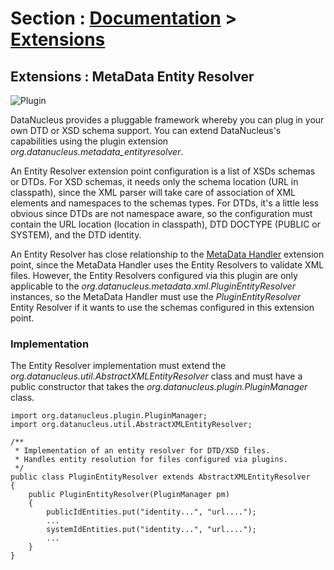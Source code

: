 <head><title>Extensions : MetaData Entity Resolver</title></head>

# Section : [Documentation](../index.html) > [Extensions](index.html)

## Extensions : MetaData Entity Resolver
![Plugin](../../images/nucleus_plugin.gif)

DataNucleus provides a pluggable framework whereby you can plug in your own DTD or XSD schema support.
You can extend DataNucleus's capabilities using the plugin extension <i>org.datanucleus.metadata_entityresolver</i>.

An Entity Resolver extension point configuration is a list of XSDs schemas or DTDs.
For XSD schemas, it needs only the schema location (URL in classpath), since the XML parser will take care of association 
of XML elements and namespaces to the schemas types. For DTDs, it's a little less obvious since DTDs are not namespace aware, so
the configuration must contain the URL location (location in classpath), DTD DOCTYPE (PUBLIC or SYSTEM), and the DTD identity. 

An Entity Resolver has close relationship to the [MetaData Handler](metadata_handler.html) extension point, since
the MetaData Handler uses the Entity Resolvers to validate XML files. However, the Entity Resolvers configured via this plugin
are only applicable to the _org.datanucleus.metadata.xml.PluginEntityResolver_ instances, so the MetaData Handler must
use the _PluginEntityResolver_ Entity Resolver if it wants to use the schemas configured in this extension point. 

### Implementation

The Entity Resolver implementation must extend the _org.datanucleus.util.AbstractXMLEntityResolver_ class and must
have a public constructor that takes the _org.datanucleus.plugin.PluginManager_ class.  


	import org.datanucleus.plugin.PluginManager;
	import org.datanucleus.util.AbstractXMLEntityResolver;
	
	/**
	 * Implementation of an entity resolver for DTD/XSD files.
	 * Handles entity resolution for files configured via plugins.
	 */
	public class PluginEntityResolver extends AbstractXMLEntityResolver
	{
    	public PluginEntityResolver(PluginManager pm)
    	{
			publicIdEntities.put("identity...", "url....");
			...
			systemIdEntities.put("identity...", "url....");
			...
		}
	}	

